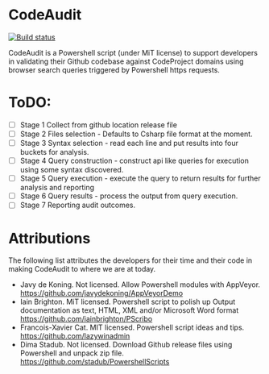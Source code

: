 # CodeAudit

[![Build status](https://ci.appveyor.com/api/projects/status/p0i9fefb7u4jix9a/branch/master?svg=true)](https://ci.appveyor.com/project/PeterMTaylor/codeaudit/branch/master)

CodeAudit is a Powershell script (under MiT license) to support developers in validating their Github codebase against CodeProject domains using browser search queries triggered by Powershell https requests.

# ToDO:
 
- [ ] Stage 1 Collect from github location release file 
- [ ] Stage 2 Files selection - Defaults to Csharp file format at the moment. 
- [ ] Stage 3 Syntax selection - read each line and put results into four buckets for analysis. 
- [ ] Stage 4 Query construction - construct api like queries for execution using some syntax discovered. 
- [ ] Stage 5 Query execution - execute the query to return results for further analysis and reporting 
- [ ] Stage 6 Query results - process the output from query execution. 
- [ ] Stage 7 Reporting audit outcomes. 

# Attributions

The following list attributes the developers for their time and their code in making CodeAudit to where we are at today. 
* Javy de Koning. Not licensed. Allow Powershell modules with AppVeyor. https://github.com/javydekoning/AppVeyorDemo
* Iain Brighton. MiT licensed. Powershell script to polish up Output documentation as text, HTML, XML and/or Microsoft Word format https://github.com/iainbrighton/PScribo 
* Francois-Xavier Cat. MIT licensed. Powershell script ideas and tips. https://github.com/lazywinadmin
* Dima Stadub. Not licensed. Download Github release files using Powershell and unpack zip file. https://github.com/stadub/PowershellScripts
